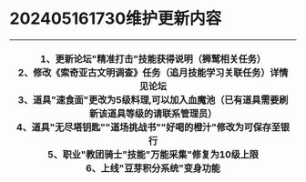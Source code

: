 # 202405161730维护更新内容

| <p>1、更新论坛"精准打击"技能获得说明（狮鹫相关任务）<br>2、修改《索奇亚古文明调查》任务（追月技能学习关联任务）详情见论坛<br>3、道具"速食面"更改为5级料理,可以加入血魔池（已有道具需要刷新该道具等级的请联系管理员）<br>4、道具"无尽塔钥匙""道场挑战书""好喝的橙汁"修改为可保存至银行<br>5、职业"教团骑士"技能"万能采集"修复为10级上限<br>6、上线"豆芽积分系统"变身功能</p> |
| ---------------------------------------------------------------------------------------------------------------------------------------------------------------------------------------------------------------- |
